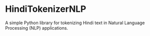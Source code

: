 # HindiTokenizerNLP
A simple Python library for tokenizing Hindi text in Natural Language Processing (NLP) applications.
